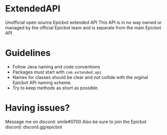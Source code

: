 # ExtendedAPI
Unofficial open source Epicbot extended API
This API is in no way owned or managed by the official Epicbot team and is separate from the main Epicbot API

# Guidelines
* Follow Java naming and code conventions
* Packages must start with `com.extended.api`
* Names for classes should be clear and not collide with the orginal Epicbot API naming scheme.
* Try to keep methods as short as possible.

# Having issues?
Message me on discord: smile#0700
Also be sure to join the Epicbot discord: discord.gg/epicbot
